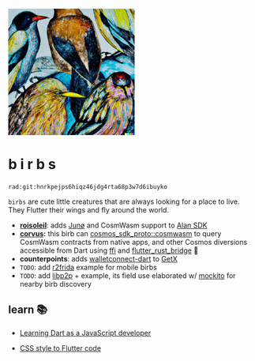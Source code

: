 ![smol](smol_birbs.png)

# b i r b s
`rad:git:hnrkpejps6hiqz46jdg4rta68p3w7d6ibuyko`

`birbs` are cute little creatures that are always looking for a place to live. They Flutter their wings and fly around the world.

- **[roisoleil](https://github.com/Plurigrid/birbs/blob/main/roisoleil/bin/roisoleil.dart#L21)**: adds [Junø](https://docs.junonetwork.io/juno/readme) and CosmWasm support to [Alan SDK](https://alan-sdk.github.io/alan.dart/)
- **[corvus](https://github.com/Plurigrid/birbs/blob/main/corvus):** this birb can [cosmos_sdk_proto::cosmwasm](https://docs.rs/cosmrs/latest/cosmrs/) to query CosmWasm contracts from native apps, and other Cosmos diversions accessible from Dart using [ffi](https://pub.dev/packages/ffi) and [flutter_rust_bridge](https://github.com/fzyzcjy/flutter_rust_bridge/blob/6b18afaa5f2a7303544b3e51ff738f1c6f0d2655/book/src/contributing/architecture.md#user-content-fnref-1-2-e19c48f74dd148f1e563271f80801252) 🌉
- **counterpoints**: adds [walletconnect-dart](https://pub.dev/packages/walletconnect_dart) to [GetX](https://pub.dev/packages/get)
- `TODO`: add [r2frida](https://github.com/nowsecure/r2frida) example for mobile birbs
- `TODO`: add [libp2p](https://docs.rs/libp2p/latest/libp2p/swarm/index.html) +  example, its field use elaborated w/ [mockito](https://pub.dev/packages/mockito) for nearby birb discovery

## learn 📚
- [Learning Dart as a JavaScript developer](https://dart.dev/guides/language/coming-from/js-to-dart)


- [CSS style to Flutter code](https://github.com/drawcall/c2f)